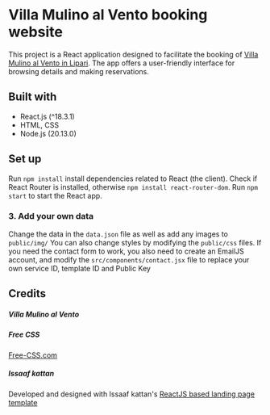 # Villa Mulino al Vento booking website

This project is a React application designed to facilitate the booking of [Villa Mulino al Vento in Lipari](https://maps.app.goo.gl/bYjnZA9kHfvfid6w7). The app offers a user-friendly interface for browsing details and making reservations.

## Built with

- React.js (^18.3.1)
- HTML, CSS
- Node.js (20.13.0)

## Set up

Run `npm install` install dependencies related to React (the client). Check if React Router is installed, otherwise `npm install react-router-dom`.
Run `npm start` to start the React app.

### 3. Add your own data

Change the data in the `data.json` file as well as add any images to `public/img/`
You can also change styles by modifying the `public/css` files.
If you need the contact form to work, you also need to create an EmailJS account, and modify the `src/components/contact.jsx` file to replace your own service ID, template ID and Public Key

## Credits

##### Villa Mulino al Vento

##### Free CSS

<a href="https://www.free-css.com/assets/files/free-css-templates/preview/page234/interact/">Free-CSS.com </a>

##### Issaaf kattan

Developed and designed with Issaaf kattan's [ReactJS based landing page template](https://github.com/issaafalkattan/React-Landing-Page-Template)
